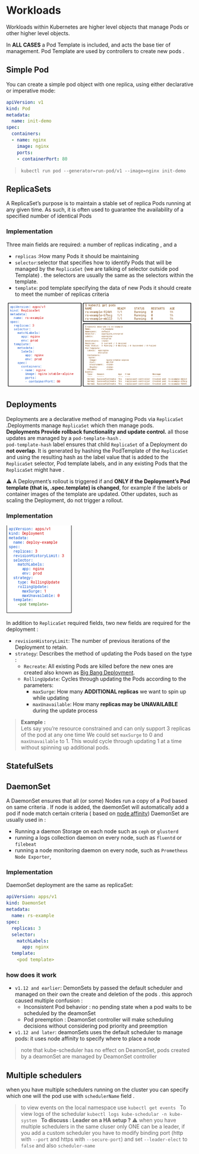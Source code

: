 # Workloads

Workloads within Kubernetes are higher level objects that manage Pods or other higher level objects.

In **ALL CASES** a Pod Template is included, and acts the base tier of management.
Pod Template are used by controllers to create new pods .

## Simple Pod 

You can create a simple pod object with one replica, using either declarative or imperative mode:
````yml
apiVersion: v1
kind: Pod
metadata:
  name: init-demo
spec:
  containers:
  - name: nginx
    image: nginx
    ports:
    - containerPort: 80
````
> ``kubectl run pod --generator=run-pod/v1 --image=nginx init-demo``

## ReplicaSets

A ReplicaSet’s purpose is to maintain a stable set of replica Pods running at any given time. As such, it is often used to guarantee the availability of a specified number of identical Pods  

### Implementation

Three main fields are required:
 a number of replicas indicating , and a

* ``replicas`` :How many Pods it should be maintaining
* ``selector``:selector that specifies how to identify Pods that will be managed by the `ReplicaSet` (we are talking of selector outside pod Template) . the selectors are usually the same as the selectors within the template.
* ``template``: pod template specifying the data of new Pods it should create to meet the number of replicas criteria

![ReplicaSets](assets/workloads-192644.png)

## Deployments

Deployments are a declarative method of managing Pods via `ReplicaSet` .Deployments manage `ReplicaSet`  which then manage pods.  
**Deployments Provide rollback functionality and update control.** all those updates are managed by a ``pod-template-hash`` .  
``pod-template-hash`` label ensures that child `ReplicaSet`  of a Deployment do **not overlap**. It is generated by hashing the PodTemplate of the `ReplicaSet` and using the resulting hash as the label value that is added to the `ReplicaSet` selector, Pod template labels, and in any existing Pods that the `ReplicaSet` might have .

⚠️ A Deployment’s rollout is triggered if and **ONLY if the Deployment’s Pod template (that is, .spec.template) is changed**, for example if the labels or container images of the template are updated. Other updates, such as scaling the Deployment, do not trigger a rollout.

### Implementation

![Deployemnt](assets/workloads-204827.png)

In addition to `ReplicaSet` required fields, two new fields are required for the deployment : 

* `revisionHistoryLimit`: The number of previous iterations of the Deployment to retain.
* `strategy`: Describes the method of updating the Pods based on the type :
  * `Recreate`: All existing Pods are killed before the new ones are created also known as [Big Bang Deployment](Terminology.md).
  * `RollingUpdate`: Cycles through updating the Pods according to the parameters: 
    * `maxSurge`: How many **ADDITIONAL replicas** we want to spin up while updating
    * ``maxUnavailable``: How many **replicas may be UNAVAILABLE** during the update process

>**Example :**  
>Lets say you’re resource constrained and can only support 3 replicas of the pod at any one time
We could set `maxSurge` to 0 and `maxUnavailable` to 1. This would cycle through updating 1 at a
time without spinning up additional pods.

## StatefulSets

## DaemonSet

A DaemonSet ensures that all (or some) Nodes run a copy of a Pod based on same criteria .
If node is added, the daemonSet will automatically add a pod if node match certain criteria ( based on [node affinity](scheduling.md/#node-affinity-&-anti-affinity
))
DaemonSet are usually used in :

- Running a daemon Storage on each node such as ``ceph`` or ``glusterd``
- running a logs collection daemon on every node, such as ``fluentd`` or ``filebeat``
- running a node monitoring daemon on every node, such as ``Prometheus Node Exporter``,
### Implementation

DaemonSet deployment are the same as replicaSet:

````yml
apiVersion: apps/v1
kind: DaemonSet
metadata:
  name: rs-example
spec:
  replicas: 3
  selector:
    matchLabels:
      app: nginx
  template:
    <pod template>

````

### how does it work 

- ``v1.12 and earlier``: DemonSets by passed the default scheduler and managed on their own the create and deletion of the pods . this approch caused multiple confusion :
  - Inconsistent Pod behavior : no pending state when a pod waits to be scheduled by the deamonSet
  - Pod preemption : DeamonSet controller will make scheduling decisions without considering pod priority and preemption
- ``v1.12 and later``: deamonSets uses the default scheduler to manage pods: it uses node affinity to specify where to place a node 

>note that kube-scheduler has no effect on DeamonSet, pods created by a deamonSet are managed by DeamonSet controller

## Multiple schedulers 

when you have multiple schedulers running on the cluster you can specify which one will the pod use with `schedulerName` field .

> to view events on the local namespace use `kubectl get events `
> To view logs of the schedular `kubectl logs kube-schedular -n kube-system `
**To discuss : Leader on a HA setup ?**
⚠️ when you have multiple schedulers in the same cluser only ONE can be a leader, if you add a custom scheduler you have to modify binding port (http with `--port` and https with `--secure-port`) and set `--leader-elect` to `false` and also `scheduler-name`